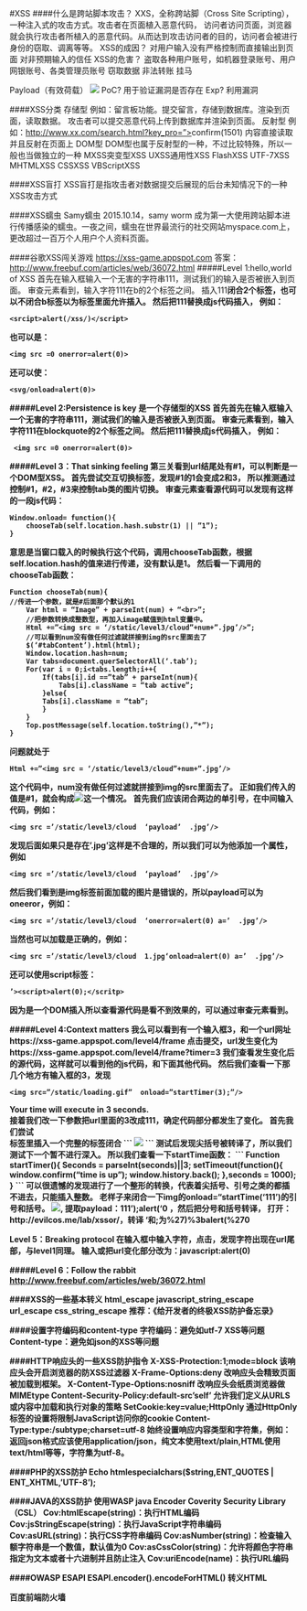 #XSS
####什么是跨站脚本攻击？
XXS，全称跨站脚（Cross Site Scripting），一种注入式的攻击方式。攻击者在页面植入恶意代码， 访问者访问页面，浏览器就会执行攻击者所植入的恶意代码。从而达到攻击访问者的目的，访问者会被进行身份的窃取、调离等等。
XSS的成因？
对用户输入没有严格控制而直接输出到页面
对非预期输入的信任
XSS的危害？
盗取各种用户账号，如机器登录账号、用户网银账号、各类管理员账号
窃取数据
非法转账
挂马

Payload（有效荷载）
<img src =0 onerror=alert(5)>
PoC?
用于验证漏洞是否存在
Exp?
利用漏洞

####XSS分类
存储型
例如：留言板功能。提交留言，存储到数据库。渲染到页面，读取数据。
攻击者可以提交恶意代码上传到数据库并渲染到页面。
反射型
例如：http://www.xx.com/search.html?key_pro=”><scritp>confirm(1501)</script>
内容直接读取并且反射在页面上
DOM型
DOM型也属于反射型的一种，不过比较特殊，所以一般也当做独立的一种
MXSS突变型XSS
UXSS通用性XSS
FlashXSS
UTF-7XSS
MHTMLXSS
CSSXSS
VBScriptXSS

####XSS盲打
XSS盲打是指攻击者对数据提交后展现的后台未知情况下的一种XSS攻击方式

####XSS蠕虫
Samy蠕虫
2015.10.14，samy worm 成为第一大使用跨站脚本进行传播感染的蠕虫。一夜之间，蠕虫在世界最流行的社交网站myspace.com上，更改超过一百万个人用户个人资料页面。

####谷歌XSS闯关游戏
https://xss-game.appspot.com
答案：http://www.freebuf.com/articles/web/36072.html
#####Level 1:hello,world of XSS
首先在输入框输入一个无害的字符串111，测试我们的输入是否被嵌入到页面。
审查元素看到，输入字符111在b的2个标签之间。
插入</b>111<b>闭合2个标签，也可以不闭合b标签以为标签里面允许插入。
然后把111替换成js代码插入，
例如：
```
<srcipt>alert(/xss/)</script>
```
也可以是：
```
<img src =0 onerror=alert(0)>
```
还可以使：
```
<svg/onload=alert(0)>
```
#####Level 2:Persistence is key 是一个存储型的XSS
首先首先在输入框输入一个无害的字符串111，测试我们的输入是否被嵌入到页面。
审查元素看到，输入字符111在blockquote的2个标签之间。
然后把111替换成js代码插入，
例如：
```
 <img src =0 onerror=alert(0)>
```
#####Level 3：That sinking feeling
第三关看到url结尾处有#1，可以判断是一个DOM型XSS。
首先尝试交互切换标签，发现#1的1会变成2和3，
所以推测通过控制#1，#2，#3来控制tab类的图片切换。
审查元素查看源代码可以发现有这样的一段js代码：
```
Window.onload= function(){
    chooseTab(self.location.hash.substr(1) || ”1”);
}
```
意思是当窗口载入的时候执行这个代码，调用chooseTab函数，根据self.location.hash的值来进行传递，没有默认是1。
然后看一下调用的chooseTab函数：
```
Function chooseTab(num){
//传进一个参数，就是#后面那个默认的1
    Var html = “Image” + parseInt(num) + “<br>”;
    //把参数转换成整数型，再加入image赋值到html变量中。
    Html +=”<img src = ‘/static/level3/cloud”+num+”.jpg’/>”;
    //可以看到num没有做任何过滤就拼接到img的src里面去了
    $(‘#tabContent’).html(html);
    Window.location.hash=num;
    Var tabs=document.querSelectorAll(‘.tab’);
    For(var i = 0;i<tabs.length;i++{
        If(tabs[i].id ==”tab” + parseInt(num){
            Tabs[i].className = “tab active”;
        }else{
        Tabs[i].className = “tab”;
        }
    }
    Top.postMessage(self.location.toString(),”*”);
}
```
问题就处于
```
Html +=”<img src = ‘/static/level3/cloud”+num+”.jpg’/>
```
这个代码中，num没有做任何过滤就拼接到img的src里面去了。
正如我们传入的值是#1，就会构成<img src =’/static/level3/cloud1.jpg’/>这一个情况。
首先我们应该闭合两边的单引号，在中间输入代码，例如：
```
<img src =’/static/level3/cloud  ‘payload’  .jpg’/>
```
发现后面如果只是存在’.jpg’这样是不合理的，所以我们可以为他添加一个属性，例如
```
<img src =’/static/level3/cloud  ‘payload’  .jpg’/>
```
然后我们看到是img标签前面加载的图片是错误的，所以payload可以为oneeror，例如：
```
<img src =’/static/level3/cloud  ‘onerror=alert(0) a=’  .jpg’/>
```
当然也可以加载是正确的，例如：
```
<img src =’/static/level3/cloud  1.jpg‘onload=alert(0) a=’  .jpg’/>
```
还可以使用script标签：
```
’><script>alert(0);</scritp>
```
因为是一个DOM插入所以查看源代码是看不到效果的，可以通过审查元素看到。

#####Level 4:Context matters
我么可以看到有一个输入框3，和一个url网址https://xss-game.appspot.com/level4/frame
点击提交，url发生变化为https://xss-game.appspot.com/level4/frame?timer=3
我们查看发生变化后的源代码，这样就可以看到他的js代码，和下面其他代码。
然后我们查看一下那几个地方有输入框的3，发现
```
<img src=”/static/loading.gif”  onload=”startTimer(3);”/>
```
<div id=”message”>Your time will execute in 3 seconds.</div>
接着我们改一下参数把url里面的3改成111，确定代码部分都发生了变化。
首先我们尝试<div>标签里插入一个完整的标签闭合
```
<img src=0 onerror=alert(0)>
```
测试后发现尖括号被转译了，所以我们测试下一个暂不进行深入。
所以我们查看一下startTime函数：
```
Function startTimer(){
    Seconds = parseInt(seconds)||3;
    setTimeout(function(){
        window.confirm(“time is up”);
        window.history.back();
    },seconds = 1000);
}
```
可以很遗憾的发现进行了一个整形的转换，代表着尖括号、引号之类的都插不进去，只能插入整数。
老样子来闭合一下img的onload=“startTime(‘111’)的引号和括号。
<img src=”/static/loading.gif”  onload=”startTimer(‘  111’);alert(‘0  ’);”/>,
提取payload：111’);alert(‘0 ，然后把分号和括号转译，
打开：http://evilcos.me/lab/xssor/，转译 ‘和;为%27)%3balert(%270

Level 5：Breaking protocol
在输入框中输入字符，点击，发现字符出现在url尾部，与level1同理。
输入或把url变化部分改为：javascript:alert(0)

#####Level 6：Follow the rabbit
http://www.freebuf.com/articles/web/36072.html

####XSS的一些基本转义
html_escape
javascript_string_escape
url_escape
css_string_escape
推荐：《给开发者的终极XSS防护备忘录》

####设置字符编码和content-type
字符编码：避免如utf-7 XSS等问题
Content-type：避免如json的XSS等问题

####HTTP响应头的一些XSS防护指令
X-XSS-Protection:1;mode=block  该响应头会开启浏览器的防XSS过滤器
X-Frame-Options:deny    改响应头会精致页面被加载到框架。
X-Content-Type-Options:nosniff    改响应头会纸质浏览器做MIMEtype
Content-Security-Policy:default-src’self’    允许我们定义从URLS或内容中加载和执行对象的策略
SetCookie:key=value;HttpOnly    通过HttpOnly标签的设置将限制JavaScript访问你的cookie
Content-Type:type:/subtype;charset=utf-8    始终设置响应内容类型和字符集，例如：返回json格式应该使用application/json，纯文本使用text/plain,HTML使用text/html等等，字符集为utf-8。

####PHP的XSS防护
Echo htmlespecialchars($string,ENT_QUOTES | ENT_XHTML,’UTF-8’);

####JAVA的XSS防护
使用WASP java Encoder
Coverity Security Library（CSL）
Cov:htmlEscape(string)：执行HTML编码
Cov:jsStringEscape(string)：执行JavaScript字符串编码
Cov:asURL(string)：执行CSS字符串编码
Cov:asNumber(string)：检查输入额字符串是一个数值，默认值为0
Cov:asCssColor(string)：允许将颜色字符串指定为文本或者十六进制并且防止注入
Cov:uriEncode(name)：执行URL编码

####OWASP ESAPI
ESAPI.encoder().encodeForHTML()  转义HTML

百度前端防火墙